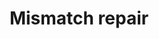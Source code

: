 ---
authors:
- MaintBot
- Khanspers
- Thomas
- Ddigles
- Mkutmon
description: 'DNA mismatch repair is a system for recognizing and repairing erroneous
  insertion, deletion and mis-incorporation of bases that can arise during DNA replication
  and recombination, as well as repairing some forms of DNA damage  Source: [[wikipedia:DNA_mismatch_repair|wikipedia]].'
last-edited: 2015-06-30
organisms:
- Bos taurus
redirect_from:
- /index.php/Pathway:WP1035
- /instance/WP1035
schema-jsonld:
- '@context': https://schema.org/
  '@id': https://wikipathways.github.io/pathways/WP1035.html
  '@type': Dataset
  creator:
    '@type': Organization
    name: WikiPathways
  description: 'DNA mismatch repair is a system for recognizing and repairing erroneous
    insertion, deletion and mis-incorporation of bases that can arise during DNA replication
    and recombination, as well as repairing some forms of DNA damage  Source: [[wikipedia:DNA_mismatch_repair|wikipedia]].'
  keywords:
  - PCNA
  - RPA1
  - RFC1
  - POLD1
  - MSH2
  - EXO1
  - MSH6
  - MLH1
  - LIG1
  license: CC0
  name: Mismatch repair
seo: CreativeWork
title: Mismatch repair
wpid: WP1035
---